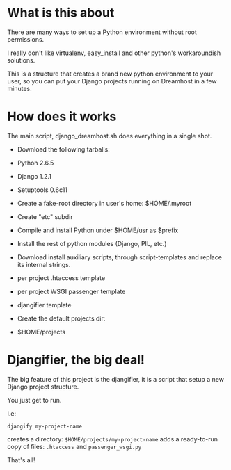 # What is this about

There are many ways to set up a Python environment without root
permissions.

I really don't like virtualenv, easy_install and other python's
workaroundish solutions.

This is a structure that creates a brand new python environment to
your user, so you can put your Django projects running on Dreamhost in
a few minutes.

# How does it works

The main script, django_dreamhost.sh does everything in a single shot.

* Download the following tarballs:
* Python 2.6.5
* Django 1.2.1
* Setuptools 0.6c11

* Create a fake-root directory in user's home: $HOME/.myroot
* Create "etc" subdir
* Compile and install Python under $HOME/usr as $prefix
* Install the rest of python modules (Django, PIL, etc.)

* Download install auxiliary scripts, through script-templates and replace its internal strings.
* per project .htaccess template
* per project WSGI passenger template
* djangifier template

* Create the default projects dir:
* $HOME/projects

# Djangifier, the big deal!

The big feature of this project is the djangifier, it is a script that
setup a new Django project structure.

You just get to run.

I.e:

    djangify my-project-name

creates a directory: `$HOME/projects/my-project-name`
adds a ready-to-run copy of files: `.htaccess` and `passenger_wsgi.py`

That's all!
